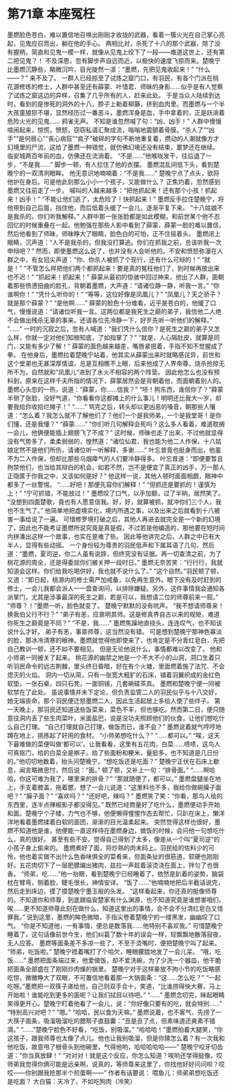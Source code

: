# 第71章 本座冤枉
墨燃脸色苍白，难以置信地召唤出刚刚才收拢的武器，看着一簇火光在自己掌心亮起，见鬼应召而出，躺在他的手心。
两相比对，杀死了十八的那个武器，除了没有握柄，简直和见鬼一模一样，就像从见鬼上绞下了一段——难道这世上，还有第二把见鬼？！
不及深思，忽有脚步声自远而近，以极快的速度飞掠而来。楚晚宁比墨燃沉静些，略微沉吟，目光陡然一凛：“墨燃，先把见鬼收起来！”
“什么——？”
来不及了。
一群人已经掠至了试炼之窟门口，有羽民，有各个门派在桃花源修炼的修士，人群中甚至还有薛蒙、叶惜君、师昧的身影……似乎是有人觉察了试炼之窟这边的异样，召集了几乎所有的人，赶来此处。
于是当众人陆续到达时，看到的是惨死的洞外的十八，脖子上勒着柳藤，挤到血肉里。而墨燃与一个半大孩童狼狈不堪，显然经历过一番恶斗，墨燃浑身是血，手中拿着的，正是跃淌着危险火光的见鬼……
鸦雀无声。
不知是谁忽然喊了句：“凶、凶手！”
人群中慢慢喧闹起来，惊慌，愤怒，窃窃私语汇聚成流，嗡嗡地震颤着骨膜。“杀人了”“凶手”“是何居心”“丧心病狂”“疯子”破碎的字句不断地重复着，攒动的人潮就像方才幻境里的尸流，这给了墨燃一种错觉，就仿佛幻境还没有结束，噩梦还在继续。
临安城两百年前的血，仿佛还在流淌着。
“不是……”他喉咙发干，往后退了一步，“不是我……”
脚步一顿，有人拉住了他的衣摆。
墨燃混乱间低下头，看到楚晚宁的一双清冽眼眸。
他无意识地喃喃着：“不是我……”
楚晚宁点了点头，欲将他护在身后。可是他此刻那么小小一个孩子，又能做什么？
正焦灼着，忽然感到墨燃又往前走了一步。
喊叫的人越来越多：“把他抓起来！还有那个小孩！抓起来！凶手！”
“不能让他们逃了，太危险了！快抓起来！”
墨燃反手拉住楚晚宁，将他带到自己后面，挡住他，而后低着头缓了一会儿，逐渐平复下来。
“十八姑娘不是我杀的。你们听我解释。”
人群中那一张张脸都是如此模糊，和前世某个他不忍回忆的时候重叠在一起。他勉强在那些人影中看到了薛蒙，薛蒙一脸的难以置信，然后他看到了师昧，师昧睁大了眼睛，脸色白的可怕，正不住摇着头。
墨燃闭上眼睛，沉声道：“人不是我杀的，但我没打算逃。你们在抓我之前，总该听我一次申辩吧？”
然而，即使墨燃这么说了，也并没有人会听他的。不安和愤怒弥漫在人群之中，有女冠尖声道：“你、你杀人被抓了个现行，还有什么可辩的！”
“就是！”
“不管怎么样把他们两个都抓起来！要是真的冤枉他们了，到时候再放出来也不迟！”
“抓起来！抓起来！”
薛蒙从最初的惊骇中回过神来，他出了人群，面朝着那些愤懑扭曲的脸孔，背朝着墨燃，大声道：“请诸位静一静，听我一言。”
“你谁啊你！”
“凭什么听你的！”
“等等，这位好像是凤凰儿？”
“凤凰儿？天之骄子？就是那个薛蒙？”
“是他啊……”
薛蒙的脸色十分难看，近乎是苍白的，他缓了口气，慢慢说道：“请诸位听我一言。这两位都是我死生之巅的弟子，我信他二人绝不会做出残杀无辜的事来。还请各位先冷静一下，好歹先听一听他们的解释。”
“……”
一时的沉寂之后，忽有人喊道：“我们凭什么信你？是死生之巅的弟子又怎么样，你就一定对他们知根知底，了如指掌了？”
“就是，人心隔肚皮，就算是同门，又能有多少了解！”
薛蒙的面色越来越差，嘴唇紧抿着，手指不知不觉握成了拳。
在他身后，墨燃拉着楚晚宁站着，他其实从薛蒙出来时就略感诧异，前世和这个堂弟也无甚深厚情谊，总是互相瞧不上眼，后来他成了人界帝尊，烧杀抢掠无所不为，自然就和“凤凰儿”进到了水火不相容的两个阵营。
因此他怎么也没有预料到，原来在这样千夫所指的情况下，薛蒙居然会是背朝着他，而面朝着别人的。
墨燃心头忽的一热，说道：“薛蒙，你……信我？”
“呸！狗东西，谁信你了？”薛蒙半侧了张脸，没好气道，“你看看你这都摊上的什么事儿！明明还比我大一岁，却要我给你收拾烂摊子！”
“……”
骂完之后，转头却以更凶恶的嗓音，朝那些人嚷道：“怎么着？我怎么就不了解他们了？他们一个是我师弟，一个是我堂哥！是你们懂，还是我懂？”
“薛蒙……”
“你们听几句解释会死吗？这么多人看着，难道耽搁一会儿，他俩便能插上翅膀飞了不成？”
这时候，师昧也走了出来，不过他就显得没有气势多了，柔柔弱弱的，惶然道：“诸位仙君，我也能为他二人作保，十八姑娘定然不是他们所伤，请诸位听一听解释，多谢……”
叶忘昔竟也挺身而出，他虽不为二人作保，但却比那些乌烟瘴气的人们要冷静得多。
叶忘昔道：“即便要暂且拘禁他们，也当给其辩白的机会。如若不然，岂不是便宜了真正的凶手，万一那人正隐匿于你我之中，又该如何是好？”
他这样一说，其他人顿时面面相觑，眼神中都多了一丝警惕。
“……好吧！那便先容你们解释！”
“但抓还是要抓的！谨慎为上！”
“宁可抓错，不能放过！”
墨燃叹了口气，以手加额，过了半晌，居然笑了。
“没想到四面楚歌，竟也有人愿意信我。好，好，就算被抓，就冲你们三个人，我也不生气了。”
他简单地把虚境实化，境内所遇之事，以及出来之后就看到十八被害一事给说了一遍。
可惜修罗境打破之后，其他人再进去就完全是一个新的幻境了，因此也不能考证墨燃所说究竟是真是假，不过若是他编造的，那他要在短时间内拼凑出这样一个故事，也实在是难了些。
因此等他讲完之后，人群之中已有大半人，显得有些动摇。
一个身份较为尊贵的羽民低声和下属耳语了几句，然后道：“墨燃，夏司逆，你二人虽有说辞，但终究没有证据。再一切查清之前，为了桃花源的周全，还是得委屈你们被关押一段时日。”
墨燃无奈苦笑：“行行行，我就知道会这样。你们给我吃喝供好，我也就不说什么了。”
“这个自然。”羽民顿了顿，又道：“即日起，桃源内的修士需严加戒备，以免再生意外。眼下没有及时赶到的修士，一会儿我都会派人一一盘查询问，以排除嫌疑。另外，这件事情我会通知各派掌门，尤其是涉事最深的死生之巅，若是可以，我想请二位的师尊前来一叙。”
“师尊？！”墨燃一听，脸色就变了。
楚晚宁默默的没有吭声。
“我不想请师尊来！换我伯父行不行？”
“弟子有恙，应禀明其师。这是修真界自古以来的规矩，难道你死生之巅竟是不同？”
“不是，我……”
墨燃焦躁地直挠头，连连叹气，也不知该说什么才好。
弟子有恙，事禀师尊，这当然没有错。
可是想到楚晚宁那神色寡淡的脸，那冰冷清寒的眼神。墨燃就觉得他即使来了，也肯定是不分青红皂白，先把自己教训一顿，还不如不要相见。
但是无论他说什么，事情都难以改变了。
他和小师弟一同被关了起来。
桃花源的幽禁之地是一个不大不小的山洞，洞口生着只听羽民命令的远古荆棘，里头终日昏暗，好在有个火塘，里面燃着施了法咒、不会熄灭的火焰。
洞内一切从简，只有一张宽大粗犷的石床，铺着羽翼织成的金红色软垫，一张石桌，四只石凳，一面铜镜，几套碗碟茶具。
墨燃和楚晚宁便一同被软禁在了此处。
虽说事情并未下定论，但负责监管二人的羽民似乎与十八交好，她无端丧命，那个羽民便迁怒墨燃二人，因此生活起居上多给人使了些绊子。
第一天晚上，那羽民还知道送些饭菜来，菜色不丰，但也够吃。然而第二日，便只随意往洞内丢了些生肉菜叶，米面盐巴，说是没功夫照顾他们的伙食，让他们想吃什么自己打理。
“自己打理就自己打理，做饭而已，谁不会？”
墨燃说着就气哼哼地蹲在地上，挑拣起了好用的食材。
“小师弟想吃什么？”
“……都可以。”
“唉，这天下最难做的菜便叫做‘都可以’。让我看看，这里有五花肉，白菜……啧啧，这鸟人可真抠门，给的白菜全是梆子。给了些面粉和粳米，量挺多，也不知道是几日份的。”他叨叨地数着，抬头问楚晚宁，“想吃饭还是吃面？”
楚晚宁正伏在石床上歇息，闻言略微思忖，然后说：“面。”
顿了顿，又补上一句：“排骨面。”
“……啊哈哈，你这可难为我了，哪里来的排骨？”
“那就随便了，都可以。”
墨燃盘腿坐在地上，手支着膝盖，拖着腮，想了一会儿说道：“这里料也不多，我给你做碗臊子面吧？”
“臊子面？”
“喜欢吗？”
“还好吧，辣吗？”
墨燃笑了笑：“你看，那鸟人给的东西里，连半点辣椒影子都没得见。”
既然已经商量好了吃什么，墨燃便动手开始和面。楚晚宁个子矮，力气也不够，他便懒得惺惺作态去帮忙，只趴在床上，懒洋洋地看着墨燃揉着白软的面团，渐渐的目光温柔起来。
突然觉得这样也很好，墨燃不知道他是谁，他便能一直这样待在墨燃身边，做饭的时候，会问他一句想吃什么，真的很好。
甚至有些不安，觉得自己得到了太多，像是从一个叫“夏司逆”的小孩子身上偷来的。
墨燃煮好了面，将炒熟的肉末码上。羽民给的佐料少的可怜，他也着实做不出什么色香味俱全的菜肴来，但面条扯的很筋道，软硬也刚刚好。五花肉切下了一层肥膘煸出猪肉，兹拉一声趁着滚烫浇在面上，拌匀了也很香。
“师弟，吃……”他一抬眼，看到楚晚宁已经睡着了，依然是趴着的姿势，脑袋枕在臂弯，侧着脸，睫毛很长，神情安详。
“饭了……”他喃喃地把后半截话说完，然后走到床边，摸了摸楚晚宁墨玉般的头发。
“这样看起来，你还真的挺像师尊的。不知道你和师尊，到底跟临安楚家有什么渊源，也不知道究竟是谁想害咱们，唉……更不知道师尊此刻在做什么，知道这里出的事情，会不会不分清红皂白又怪罪我。”
说到这里，墨燃的眸色微暗，手指尖卷着楚晚宁的一缕黑发，幽幽叹了口气。
“你是不知道他，一有事情，便总是数落我……他特别不喜欢我。”
可惜楚晚宁睡着了，这句话像前世今生，他们纠葛了数十年的误会一样，轻飘飘地散落寂夜，无人应答。
墨燃等面条差不多凉一些了，不至于烫嘴时，便把楚晚宁叫了起来。
“师弟，吃饭啦。”
楚晚宁捂着嘴打了个哈欠，睡眼朦胧地发了一会儿呆。
“哦，吃饭……”
墨燃把面条端过来，他爱做饭，却不爱洗碗，为了少洗一个器皿，他干脆把面条全部盛在了刚刚炒肉燥的锅里。
楚晚宁对于这样豪放不拘小节的吃饭略感吃惊，微微睁大了双眼，不可置信地看着那一大锅面条：“这……怎么吃？”
“一起吃呀。”墨燃把一双筷子递给他，自己则双手合十，笑道，“比谁捞得快大赛，马上开始啦！谁能吃到更多的面呢？让我们拭目以待吧。”
“……”
墨燃念叨完，眯起眼睛笑得更开心。楚晚宁盯着他看了一会儿，说：“你好像只要有的吃，就会特别……”
“特别高兴对吧？”
“嗯。”
“哈哈，民以食为天嘛。”
墨燃说着，也不客气，先捞了一大筷子面条，吸溜吸溜吃的腮帮子直鼓囊：“丑是丑了点，但素味道还爽素不错滴。”
“……”楚晚宁脸色不好看，“吃饭，别吸溜。”
“哈哈哈！”墨燃拍着大腿笑，“你这孩子，跟我师尊也太像了点儿。他也让我别吸溜，但是你猜怎么着？有一次我和他吃饭，故意甩了根骨头到他碗里，气得他哟，哈哈哈哈哈——”
楚晚宁咬牙切齿道：“你当真放肆！”
“对对对！就是这个反应，你怎么知道？唉哟还学得挺像，哎师弟我觉得你俩可能是远亲啊，说真的，等师尊来这里了，你找他好好问问呗？哎哎——你别跟我抢那半个煎蛋啊——”
作者有话要说：
喂鱼儿：师弟弟想吃饭还是吃面？
大白猫：天冷了，不如吃狗肉（冷笑）

